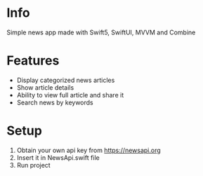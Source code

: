 # Info
Simple news app made with Swift5, SwiftUI, MVVM and Combine

# Features
- Display categorized news articles
- Show article details
- Ability to view full article and share it
- Search news by keywords

# Setup
1) Obtain your own api key from https://newsapi.org
2) Insert it in NewsApi.swift file
3) Run project
